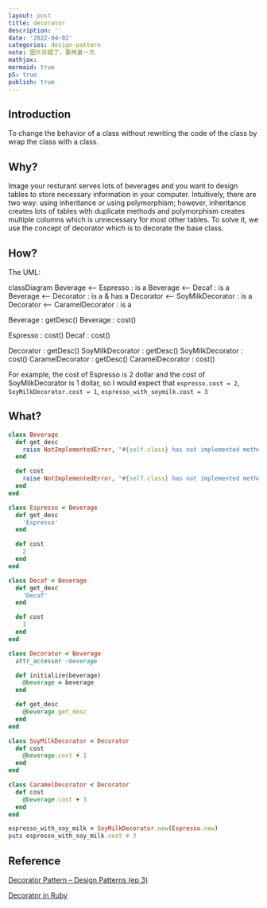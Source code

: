 ```yaml
---
layout: post
title: decorator
description: ''
date: '2022-04-02'
categories: design-pattern
note: 圖片存錯了，要再畫一次
mathjax:
mermaid: true
p5: true
publish: true
---
```


## Introduction

To change the behavior of a class without rewriting the code of the class by wrap the class with a class.

<div id='concept' class='h-screen justify-center items-center'>
  <div id='concept toggle' class=''></div>
  <div id='concept canvas' class='border'></div>
</div>

<script>
  const imagePath = '/assets/img/decorator_concept.png'
  const conceptDiv = document.getElementById('concept');
  const conceptWidth = conceptDiv.offsetWidth;
  let eraseEnable = false;
  let img;
  let photoGraph;

  function setup() {
    setupImage ()
    setupButton ()
    setupCanvas ()
    setupGraphics ()
  }

  function draw() {
    image(img, 0, 0, conceptWidth, 400);
    image(graphic, 0, 0)
  }

  function mouseDragged() {
    if (!eraseEnable) {
      graphic.fill('black');
      graphic.noStroke();
      graphic.ellipse(mouseX, mouseY, 5, 5);
    } else {
      graphic.fill('white');
      graphic.noStroke();
      graphic.ellipse(mouseX, mouseY, 10, 10);
    }
  }

  function keyTyped() {
    if (key === 's') {
      saveCanvas('decorator_concept.png');
    }
  }

  function setupImage () {
    try {
      img = loadImage(imagePath);
    }
    catch {
      img = createImage(conceptWidth, 400)
    }
  }

  function setupButton () {
    toggleButton = createButton('erase');
    toggleButton.parent('concept toggle');
    toggleButton.addClass("border rounded px-4");
    toggleButton.mouseClicked(ButtonClicked)
  }

  function setupCanvas () {
    const concept = createCanvas(conceptWidth, 400);
    concept.parent('concept canvas');
  }

  function setupGraphics () {
    graphic = createGraphics(conceptWidth, 400);
  }

  function ButtonClicked () {
    toggleStyle()
    toggleErase()
  }

  function toggleErase() {
    if (eraseEnable) {
      noErase();
      eraseEnable = false;
    }
    else {
      erase();
      eraseEnable = true;
    }
  }

  function toggleStyle() {
    toggleButton.toggleClass("bg-indigo-100");
    toggleButton.toggleClass("border");
  }
</script>

## Why?

Image your resturant serves lots of beverages and you want to design tables to store necessary information in your computer. Intuitively, there are two way: using inheritance or using polymorphism; however, inheritance creates lots of tables with duplicate methods and polymorphism creates multiple columns which is unnecessary for most other tables. To solve it, we use the concept of decorator which is to decorate the base class.

## How?

The UML:

<div class="mermaid">
classDiagram
  Beverage <-- Espresso : is a
  Beverage <-- Decaf : is a
  Beverage <-- Decorator : is a & has a
  Decorator <-- SoyMilkDecorator : is a
  Decorator <-- CaramelDecorator : is a

  Beverage : getDesc()
  Beverage : cost()

  Espresso : cost()
  Decaf : cost()

  Decorator : getDesc()
  SoyMilkDecorator : getDesc()
  SoyMilkDecorator : cost()
  CaramelDecorator : getDesc()
  CaramelDecorator : cost()
</div>

For example, the cost of Espresso is 2 dollar and the cost of SoyMilkDecorator is 1 dollar, so I would expect that `espresso.cost = 2`, `SoyMilkDecorator.cost = 1`, `espresso_with_soymilk.cost = 3`

## What?

```ruby
class Beverage
  def get_desc
    raise NotImplementedError, "#{self.class} has not implemented method '#{__method__}'"
  end

  def cost
    raise NotImplementedError, "#{self.class} has not implemented method '#{__method__}'"
  end
end

class Espresso < Beverage
  def get_desc
    'Espresso'
  end

  def cost
    2
  end
end

class Decaf < Beverage
  def get_desc
    'Decaf'
  end

  def cost
    1
  end
end

class Decorator < Beverage
  attr_accessor :beverage

  def initialize(beverage)
    @beverage = beverage
  end

  def get_desc
    @beverage.get_desc
  end
end

class SoyMilkDecorator < Decorator
  def cost
    @beverage.cost + 1
  end
end

class CaramelDecorator < Decorator
  def cost
    @beverage.cost + 3
  end
end

espresso_with_soy_milk = SoyMilkDecorator.new(Espresso.new)
puts espresso_with_soy_milk.cost # 3
```

## Reference

[Decorator Pattern – Design Patterns (ep 3)](https://www.youtube.com/watch?v=GCraGHx6gso&list=PLrhzvIcii6GNjpARdnO4ueTUAVR9eMBpc&index=3)

[Decorator in Ruby](https://refactoring.guru/design-patterns/decorator/ruby/example)
